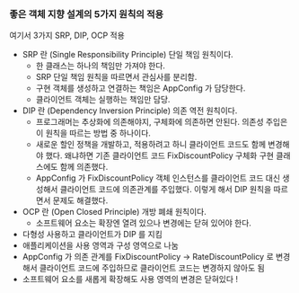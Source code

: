 ### 좋은 객체 지향 설계의 5가지 원칙의 적용
여기서 3가지 SRP, DIP, OCP 적용

- SRP 란 (Single Responsibility Principle) 단일 책임 원칙이다.
    - 한 클래스는 하나의 책임만 가져야 한다.
    - SRP 단일 책임 원칙을 따르면서 관심사를 분리함.
    - 구현 객체를 생성하고 연결하는 책임은 AppConfig 가 담당한다.
    - 클라이언트 객체는 실행하는 책임만 담당.
- DIP 란 (Dependency Inversion Principle) 의존 역전 원칙이다.
    - 프로그래머는 추상화에 의존해야지, 구체화에 의존하면 안된다. 의존성 주입은 이 원칙을 따르는 방법 중 하나이다.
    - 새로운 할인 정책을 개발하고, 적용하려고 하니 클라이언트 코드도 함께 변경해야 했다. 왜냐하면 기존 클라이언트 코드 FixDiscountPolicy 구체화 구현 클래스에도 함께 의존했다.
    - AppConfig 가 FixDiscountPolicy 객체 인스턴스를 클라이언트 코드 대신 생성해서 클라이언트 코드에 의존관계를 주입했다. 이렇게 해서 DIP 원칙을 따르면서 문제도 해결했다.
- OCP 란 (Open Closed Principle) 개방 폐쇄 원칙이다.
  - 소프트웨어 요소는 확장엔 열려 있으나 변경에는 닫혀 있어야 한다.
- 다형성 사용하고 클라이언트가 DIP 를 지킴
- 애플리케이션을 사용 영역과 구성 영역으로 나눔
- AppConfig 가 의존 관계를 FixDiscountPolicy -> RateDiscountPolicy 로 변경해서 클라이언트 코드에 주입하므로 클라이언트 코드는 변경하지 않아도 됨
- 소프트웨어 요소를 새롭게 확장해도 사용 영역의 변경은 닫혀있다 !

